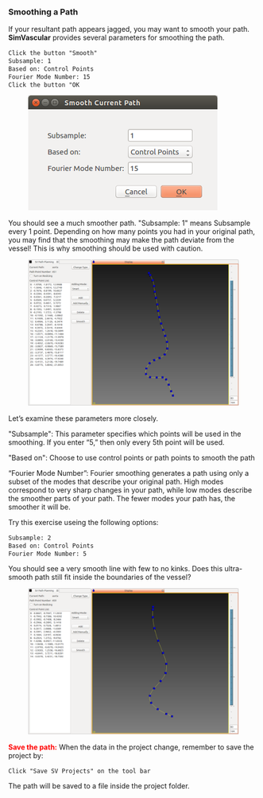 ### Smoothing a Path

If your resultant path appears jagged, you may want to smooth your path.  **SimVascular** provides several parameters for smoothing the path.

	Click the button "Smooth"
	Subsample: 1
	Based on: Control Points
	Fourier Mode Number: 15
	Click the button "OK

<figure>
  <img class="svImg svImgSm"  src="documentation/modeling/imgs/path_planning/pathsmoothdialog.png"> 
  <figcaption class="svCaption" ></figcaption>
</figure>

You should see a much smoother path. "Subsample: 1" means Subsample every 1 point. Depending on how many points you had in your original path, you may find that the smoothing may make the path deviate from the vessel! This is why smoothing should be used with caution.

<figure>
  <img class="svImg svImgLg"  src="documentation/modeling/imgs/path_planning/pathsmooth1.png"> 
  <figcaption class="svCaption" ></figcaption>
</figure>

Let’s examine these parameters more closely.

"Subsample": This parameter specifies which points will be used in the smoothing.  If you enter “5,” then only every 5th point will be used.

"Based on": Choose to use control points or path points to smooth the path

“Fourier Mode Number”: Fourier smoothing generates a path using only a subset of the modes that describe your original path.  High modes correspond to very sharp changes in your path, while low modes describe the smoother parts of your path. The fewer modes your path has, the smoother it will be.

Try this exercise useing the following options:

	Subsample: 2
	Based on: Control Points
	Fourier Mode Number: 5

You should see a very smooth line with few to no kinks. Does this ultra-smooth path still fit inside the boundaries of the vessel?

<figure>
  <img class="svImg svImgLg"  src="documentation/modeling/imgs/path_planning/pathsmooth2.png"> 
  <figcaption class="svCaption" ></figcaption>
</figure>


<font color="red">**Save the path:** </font> When the data in the project change, remember to save the project by:

	Click "Save SV Projects" on the tool bar

The path will be saved to a file inside the project folder.
